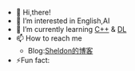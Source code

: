 - 👋 Hi,there!
- 👀 I’m interested in English,AI
- 🌱 I’m currently learning [C++]() & [DL]() 
- 📫 How to reach me 
  - Blog:[Sheldon的博客](https://www.cnblogs.com/Sheldon2/)
- ⚡Fun fact:

<!---
Keke-debug/Keke-debug is a ✨ special ✨ repository because its `README.md` (this file) appears on your GitHub profile.
You can click the Preview link to take a look at your changes.
--->
